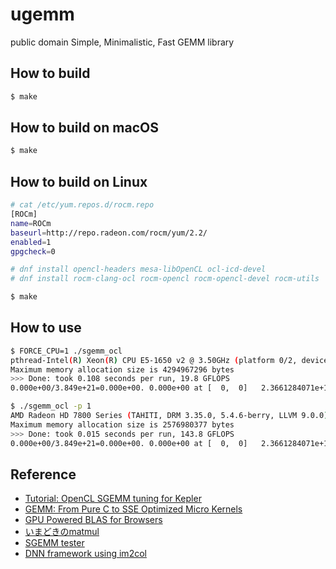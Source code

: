 # ugemm

public domain Simple, Minimalistic, Fast GEMM library

## How to build

```bash
$ make
```

## How to build on macOS

```bash
$ make
```

## How to build on Linux

```bash
# cat /etc/yum.repos.d/rocm.repo 
[ROCm]
name=ROCm
baseurl=http://repo.radeon.com/rocm/yum/2.2/
enabled=1
gpgcheck=0

# dnf install opencl-headers mesa-libOpenCL ocl-icd-devel
# dnf install rocm-clang-ocl rocm-opencl rocm-opencl-devel rocm-utils

$ make
```

## How to use

```bash
$ FORCE_CPU=1 ./sgemm_ocl
pthread-Intel(R) Xeon(R) CPU E5-1650 v2 @ 3.50GHz (platform 0/2, device 0/1)
Maximum memory allocation size is 4294967296 bytes
>>> Done: took 0.108 seconds per run, 19.8 GFLOPS
0.000e+00/3.849e+21=0.000e+00. 0.000e+00 at [  0,  0]   2.3661284071e+18 vs   2.3661284071e+18 

$ ./sgemm_ocl -p 1
AMD Radeon HD 7800 Series (TAHITI, DRM 3.35.0, 5.4.6-berry, LLVM 9.0.0) (platform 1/2, device 0/2)
Maximum memory allocation size is 2576980377 bytes
>>> Done: took 0.015 seconds per run, 143.8 GFLOPS
0.000e+00/3.849e+21=0.000e+00. 0.000e+00 at [  0,  0]   2.3661284071e+18 vs   2.3661284071e+18 

```

## Reference

- [Tutorial: OpenCL SGEMM tuning for Kepler](https://cnugteren.github.io/tutorial/pages/page1.html)
- [GEMM: From Pure C to SSE Optimized Micro Kernels](http://apfel.mathematik.uni-ulm.de/~lehn/sghpc/gemm/)
- [GPU Powered BLAS for Browsers](https://github.com/waylonflinn/weblas)
- [いまどきのmatmul](http://int.main.jp/txt/matmul/)
- [SGEMM tester](https://github.com/gcp/sgemm)
- [DNN framework using im2col](https://github.com/hiroyam/dnn-im2col)
